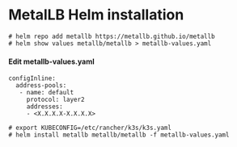 # MetalLB Helm installation

```
# helm repo add metallb https://metallb.github.io/metallb
# helm show values metallb/metallb > metallb-values.yaml
```


#### Edit metallb-values.yaml
```
configInline:
  address-pools:
   - name: default
     protocol: layer2
     addresses:
     - <X.X.X.X-X.X.X.X>
```

```
# export KUBECONFIG=/etc/rancher/k3s/k3s.yaml
# helm install metallb metallb/metallb -f metallb-values.yaml
```

